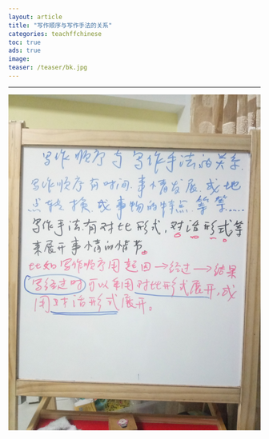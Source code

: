 ```yaml
---
layout: article
title: "写作顺序与写作手法的关系"
categories: teachffchinese
toc: true
ads: true
image:
teaser: /teaser/bk.jpg
---
```


---



![df](https://github.com/storage201602/storage201602/blob/master/myhome2016/_posts/teachffchinese/2016-10-08-20161008223908teachffchinese.md/IMG_20161008_223501.jpg?raw=true)


